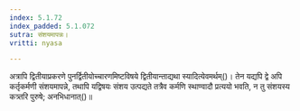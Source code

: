 ```yaml
---
index: 5.1.72
index_padded: 5.1.072
sutra: संशयमापन्नः।
vritti: nyasa

---
```

अत्रापि द्वितीयाप्रकरणे पुनर्द्वितीयोच्चारणमिष्टविषये द्वितीयान्ताद्यथा स्यादित्येवमर्थम्()। तेन यद्यपि द्वे अपि कर्तृकर्मणी संशयमापन्ने, तथापि यद्विषयः संशय उत्पद्यते तत्रैव कर्मणि स्थाण्वादौ प्रत्ययो भवति, न तु संशयस्य कत्र्तरि पुरुषे; अनभिधानात्()॥